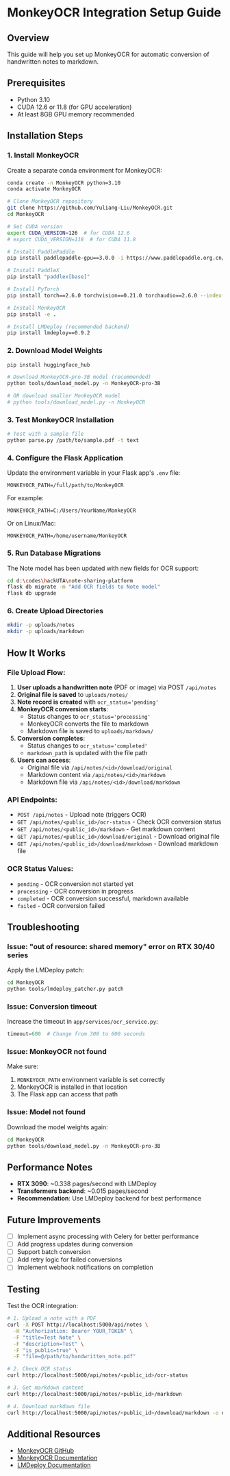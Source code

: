 # MonkeyOCR Integration Setup Guide

## Overview

This guide will help you set up MonkeyOCR for automatic conversion of handwritten notes to markdown.

## Prerequisites

- Python 3.10
- CUDA 12.6 or 11.8 (for GPU acceleration)
- At least 8GB GPU memory recommended

## Installation Steps

### 1. Install MonkeyOCR

Create a separate conda environment for MonkeyOCR:

```bash
conda create -n MonkeyOCR python=3.10
conda activate MonkeyOCR

# Clone MonkeyOCR repository
git clone https://github.com/Yuliang-Liu/MonkeyOCR.git
cd MonkeyOCR

# Set CUDA version
export CUDA_VERSION=126  # for CUDA 12.6
# export CUDA_VERSION=118  # for CUDA 11.8

# Install PaddlePaddle
pip install paddlepaddle-gpu==3.0.0 -i https://www.paddlepaddle.org.cn/packages/stable/cu${CUDA_VERSION}/

# Install PaddleX
pip install "paddlex[base]"

# Install PyTorch
pip install torch==2.6.0 torchvision==0.21.0 torchaudio==2.6.0 --index-url https://download.pytorch.org/whl/cu126

# Install MonkeyOCR
pip install -e .

# Install LMDeploy (recommended backend)
pip install lmdeploy==0.9.2
```

### 2. Download Model Weights

```bash
pip install huggingface_hub

# Download MonkeyOCR-pro-3B model (recommended)
python tools/download_model.py -n MonkeyOCR-pro-3B

# OR download smaller MonkeyOCR model
# python tools/download_model.py -n MonkeyOCR
```

### 3. Test MonkeyOCR Installation

```bash
# Test with a sample file
python parse.py /path/to/sample.pdf -t text
```

### 4. Configure the Flask Application

Update the environment variable in your Flask app's `.env` file:

```env
MONKEYOCR_PATH=/full/path/to/MonkeyOCR
```

For example:

```env
MONKEYOCR_PATH=C:/Users/YourName/MonkeyOCR
```

Or on Linux/Mac:

```env
MONKEYOCR_PATH=/home/username/MonkeyOCR
```

### 5. Run Database Migrations

The Note model has been updated with new fields for OCR support:

```bash
cd d:\codes\hackUTA\note-sharing-platform
flask db migrate -m "Add OCR fields to Note model"
flask db upgrade
```

### 6. Create Upload Directories

```bash
mkdir -p uploads/notes
mkdir -p uploads/markdown
```

## How It Works

### File Upload Flow:

1. **User uploads a handwritten note** (PDF or image) via POST `/api/notes`
2. **Original file is saved** to `uploads/notes/`
3. **Note record is created** with `ocr_status='pending'`
4. **MonkeyOCR conversion starts**:
   - Status changes to `ocr_status='processing'`
   - MonkeyOCR converts the file to markdown
   - Markdown file is saved to `uploads/markdown/`
5. **Conversion completes**:
   - Status changes to `ocr_status='completed'`
   - `markdown_path` is updated with the file path
6. **Users can access**:
   - Original file via `/api/notes/<id>/download/original`
   - Markdown content via `/api/notes/<id>/markdown`
   - Markdown file via `/api/notes/<id>/download/markdown`

### API Endpoints:

- `POST /api/notes` - Upload note (triggers OCR)
- `GET /api/notes/<public_id>/ocr-status` - Check OCR conversion status
- `GET /api/notes/<public_id>/markdown` - Get markdown content
- `GET /api/notes/<public_id>/download/original` - Download original file
- `GET /api/notes/<public_id>/download/markdown` - Download markdown file

### OCR Status Values:

- `pending` - OCR conversion not started yet
- `processing` - OCR conversion in progress
- `completed` - OCR conversion successful, markdown available
- `failed` - OCR conversion failed

## Troubleshooting

### Issue: "out of resource: shared memory" error on RTX 30/40 series

Apply the LMDeploy patch:

```bash
cd MonkeyOCR
python tools/lmdeploy_patcher.py patch
```

### Issue: Conversion timeout

Increase the timeout in `app/services/ocr_service.py`:

```python
timeout=600  # Change from 300 to 600 seconds
```

### Issue: MonkeyOCR not found

Make sure:

1. `MONKEYOCR_PATH` environment variable is set correctly
2. MonkeyOCR is installed in that location
3. The Flask app can access that path

### Issue: Model not found

Download the model weights again:

```bash
cd MonkeyOCR
python tools/download_model.py -n MonkeyOCR-pro-3B
```

## Performance Notes

- **RTX 3090**: ~0.338 pages/second with LMDeploy
- **Transformers backend**: ~0.015 pages/second
- **Recommendation**: Use LMDeploy backend for best performance

## Future Improvements

- [ ] Implement async processing with Celery for better performance
- [ ] Add progress updates during conversion
- [ ] Support batch conversion
- [ ] Add retry logic for failed conversions
- [ ] Implement webhook notifications on completion

## Testing

Test the OCR integration:

```bash
# 1. Upload a note with a PDF
curl -X POST http://localhost:5000/api/notes \
  -H "Authorization: Bearer YOUR_TOKEN" \
  -F "title=Test Note" \
  -F "description=Test" \
  -F "is_public=true" \
  -F "file=@/path/to/handwritten_note.pdf"

# 2. Check OCR status
curl http://localhost:5000/api/notes/<public_id>/ocr-status

# 3. Get markdown content
curl http://localhost:5000/api/notes/<public_id>/markdown

# 4. Download markdown file
curl http://localhost:5000/api/notes/<public_id>/download/markdown -o note.md
```

## Additional Resources

- [MonkeyOCR GitHub](https://github.com/Yuliang-Liu/MonkeyOCR)
- [MonkeyOCR Documentation](https://github.com/Yuliang-Liu/MonkeyOCR/blob/main/README.md)
- [LMDeploy Documentation](https://github.com/InternLM/lmdeploy)
